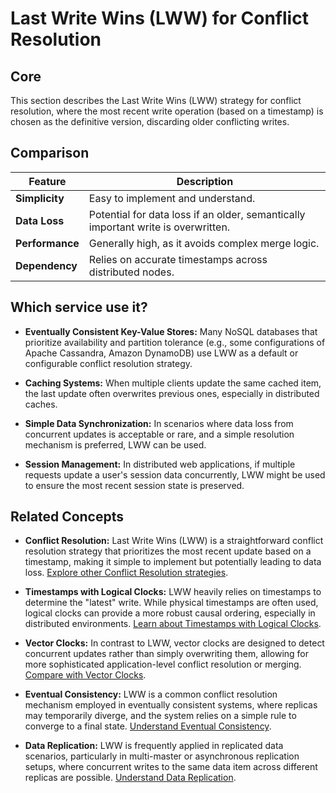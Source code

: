 # Last Write Wins (LWW) for Conflict Resolution

## Core

This section describes the Last Write Wins (LWW) strategy for conflict resolution, where the most recent write operation (based on a timestamp) is chosen as the definitive version, discarding older conflicting writes.

## Comparison

| Feature | Description |
|---|---|
| **Simplicity** | Easy to implement and understand. |
| **Data Loss** | Potential for data loss if an older, semantically important write is overwritten. |
| **Performance** | Generally high, as it avoids complex merge logic. |
| **Dependency** | Relies on accurate timestamps across distributed nodes. |

## Which service use it?



-   **Eventually Consistent Key-Value Stores:** Many NoSQL databases that prioritize availability and partition tolerance (e.g., some configurations of Apache Cassandra, Amazon DynamoDB) use LWW as a default or configurable conflict resolution strategy.

-   **Caching Systems:** When multiple clients update the same cached item, the last update often overwrites previous ones, especially in distributed caches.

-   **Simple Data Synchronization:** In scenarios where data loss from concurrent updates is acceptable or rare, and a simple resolution mechanism is preferred, LWW can be used.

-   **Session Management:** In distributed web applications, if multiple requests update a user's session data concurrently, LWW might be used to ensure the most recent session state is preserved.

## Related Concepts

-   **Conflict Resolution:** Last Write Wins (LWW) is a straightforward conflict resolution strategy that prioritizes the most recent update based on a timestamp, making it simple to implement but potentially leading to data loss. [Explore other Conflict Resolution strategies](../README.md).

-   **Timestamps with Logical Clocks:** LWW heavily relies on timestamps to determine the "latest" write. While physical timestamps are often used, logical clocks can provide a more robust causal ordering, especially in distributed environments. [Learn about Timestamps with Logical Clocks](../timestamps-with-logical-clocks/README.md).

-   **Vector Clocks:** In contrast to LWW, vector clocks are designed to detect concurrent updates rather than simply overwriting them, allowing for more sophisticated application-level conflict resolution or merging. [Compare with Vector Clocks](../vector-clocks/README.md).

-   **Eventual Consistency:** LWW is a common conflict resolution mechanism employed in eventually consistent systems, where replicas may temporarily diverge, and the system relies on a simple rule to converge to a final state. [Understand Eventual Consistency](../../consistency-models/eventual-consistency/README.md).

-   **Data Replication:** LWW is frequently applied in replicated data scenarios, particularly in multi-master or asynchronous replication setups, where concurrent writes to the same data item across different replicas are possible. [Understand Data Replication](../../data-replication/README.md).
